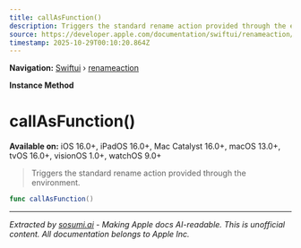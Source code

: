 ```yaml
---
title: callAsFunction()
description: Triggers the standard rename action provided through the environment.
source: https://developer.apple.com/documentation/swiftui/renameaction/callasfunction()
timestamp: 2025-10-29T00:10:20.864Z
---
```


**Navigation:** [Swiftui](/documentation/swiftui) › [renameaction](/documentation/swiftui/renameaction)

**Instance Method**

# callAsFunction()

**Available on:** iOS 16.0+, iPadOS 16.0+, Mac Catalyst 16.0+, macOS 13.0+, tvOS 16.0+, visionOS 1.0+, watchOS 9.0+

> Triggers the standard rename action provided through the environment.

```swift
func callAsFunction()
```

---

*Extracted by [sosumi.ai](https://sosumi.ai) - Making Apple docs AI-readable.*
*This is unofficial content. All documentation belongs to Apple Inc.*
